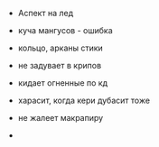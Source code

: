 - Аспект на лед
- куча мангусов - ошибка
- кольцо, арканы стики

- не задувает в крипов
- кидает огненные по кд
- харасит, когда кери дубасит тоже
- не жалеет макрапиру
- 